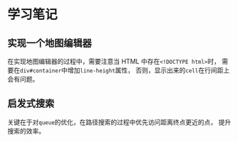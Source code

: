 # 学习笔记

## 实现一个地图编辑器

在实现地图编辑器的过程中，需要注意当 HTML 中存在`<!DOCTYPE html>`时，
需要在`div#container`中增加`line-height`属性，
否则，显示出来的`cell`在行间距上会有问题。

## 启发式搜索

关键在于对`queue`的优化，在路径搜索的过程中优先访问距离终点更近的点，
提升搜索的效率。
